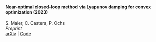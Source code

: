 #### Near-optimal closed-loop method via Lyapunov damping for convex optimization (2023)

S. Maier, C. Castera, P. Ochs  
_Preprint_  
[arXiv](https://arxiv.org/abs/2311.10053) \| [Code](https://github.com/camcastera/lydia)
